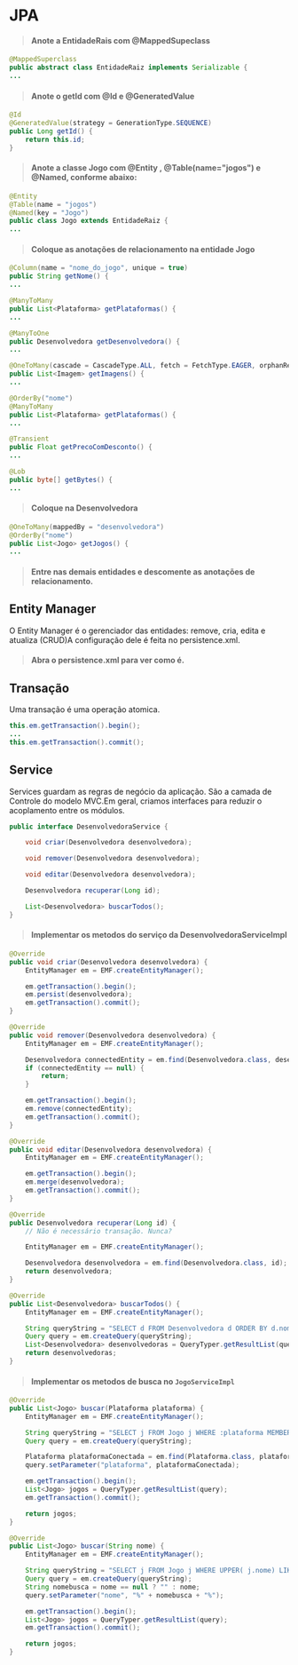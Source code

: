 # JPA

> #### Anote a EntidadeRais com @MappedSupeclass

```java
@MappedSuperclass
public abstract class EntidadeRaiz implements Serializable {
...
```


> #### Anote o getId com @Id e @GeneratedValue

```java
@Id
@GeneratedValue(strategy = GenerationType.SEQUENCE)
public Long getId() {
    return this.id;
}
```


> #### Anote a classe Jogo com @Entity , @Table(name="jogos") e @Named, conforme abaixo:

```java
@Entity
@Table(name = "jogos")
@Named(key = "Jogo")
public class Jogo extends EntidadeRaiz {
...
```

> #### Coloque as anotações de relacionamento na entidade Jogo

```java
@Column(name = "nome_do_jogo", unique = true)
public String getNome() {
...
```

```java
@ManyToMany
public List<Plataforma> getPlataformas() {
...
```

```java
@ManyToOne
public Desenvolvedora getDesenvolvedora() {
...
```

```java
@OneToMany(cascade = CascadeType.ALL, fetch = FetchType.EAGER, orphanRemoval = true)
public List<Imagem> getImagens() {
...
```

```java
@OrderBy("nome")
@ManyToMany
public List<Plataforma> getPlataformas() {
...
```

```java
@Transient
public Float getPrecoComDesconto() {
...
```

```java
@Lob
public byte[] getBytes() {
...
```

> #### Coloque na Desenvolvedora

```java
@OneToMany(mappedBy = "desenvolvedora")
@OrderBy("nome")
public List<Jogo> getJogos() {
...
```

> #### Entre nas demais entidades e descomente as anotações de relacionamento.


## Entity Manager

O Entity Manager é o gerenciador das entidades: remove, cria, edita e atualiza (CRUD)A configuração dele é feita no persistence.xml.

> #### Abra o persistence.xml para ver como é.

## Transação

Uma transação é uma operação atomica.

```java
this.em.getTransaction().begin();
...
this.em.getTransaction().commit();
```

## Service

Services guardam as regras de negócio da aplicação. São a camada de Controle do modelo MVC.Em geral, criamos interfaces para reduzir o acoplamento entre os módulos.

```java
public interface DesenvolvedoraService {

    void criar(Desenvolvedora desenvolvedora);

    void remover(Desenvolvedora desenvolvedora);

    void editar(Desenvolvedora desenvolvedora);

    Desenvolvedora recuperar(Long id);

    List<Desenvolvedora> buscarTodos();
}
```


> #### Implementar os metodos do serviço da DesenvolvedoraServiceImpl

```java
@Override
public void criar(Desenvolvedora desenvolvedora) {
    EntityManager em = EMF.createEntityManager();

    em.getTransaction().begin();
    em.persist(desenvolvedora);
    em.getTransaction().commit();
}
```

```java
@Override
public void remover(Desenvolvedora desenvolvedora) {
    EntityManager em = EMF.createEntityManager();

    Desenvolvedora connectedEntity = em.find(Desenvolvedora.class, desenvolvedora.getId());
    if (connectedEntity == null) {
        return;
    }

    em.getTransaction().begin();
    em.remove(connectedEntity);
    em.getTransaction().commit();
}
```

```java
@Override
public void editar(Desenvolvedora desenvolvedora) {
    EntityManager em = EMF.createEntityManager();

    em.getTransaction().begin();
    em.merge(desenvolvedora);
    em.getTransaction().commit();
}
```

```java
@Override
public Desenvolvedora recuperar(Long id) {
    // Não é necessário transação. Nunca?

    EntityManager em = EMF.createEntityManager();

    Desenvolvedora desenvolvedora = em.find(Desenvolvedora.class, id);
    return desenvolvedora;
}
```

```java
@Override
public List<Desenvolvedora> buscarTodos() {
    EntityManager em = EMF.createEntityManager();

    String queryString = "SELECT d FROM Desenvolvedora d ORDER BY d.nome";
    Query query = em.createQuery(queryString);
    List<Desenvolvedora> desenvolvedoras = QueryTyper.getResultList(query);
    return desenvolvedoras;
}
```


> #### Implementar os metodos de busca no `JogoServiceImpl`

```java
@Override
public List<Jogo> buscar(Plataforma plataforma) {
    EntityManager em = EMF.createEntityManager();

    String queryString = "SELECT j FROM Jogo j WHERE :plataforma MEMBER OF j.plataformas ORDER BY j.nome";
    Query query = em.createQuery(queryString);

    Plataforma plataformaConectada = em.find(Plataforma.class, plataforma.getId());
    query.setParameter("plataforma", plataformaConectada);

    em.getTransaction().begin();
    List<Jogo> jogos = QueryTyper.getResultList(query);
    em.getTransaction().commit();

    return jogos;
}
```

```java
@Override
public List<Jogo> buscar(String nome) {
    EntityManager em = EMF.createEntityManager();

    String queryString = "SELECT j FROM Jogo j WHERE UPPER( j.nome) LIKE UPPER(:nome) ORDER BY j.nome";
    Query query = em.createQuery(queryString);
    String nomebusca = nome == null ? "" : nome;
    query.setParameter("nome", "%" + nomebusca + "%");

    em.getTransaction().begin();
    List<Jogo> jogos = QueryTyper.getResultList(query);
    em.getTransaction().commit();

    return jogos;
}
```
